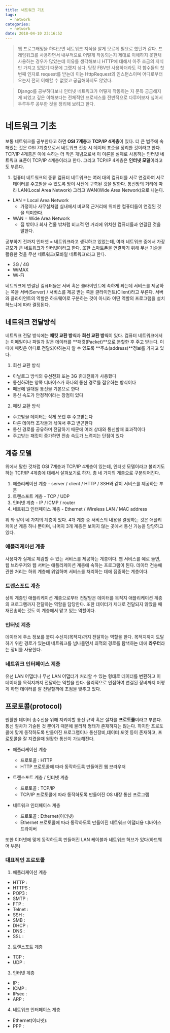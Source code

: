 ```yaml
---
title: 네트워크 기초
tags:
  - network
categories:
  - network
date: 2018-04-10 23:16:52
---
```


> 웹 프로그래밍을 하다보면 네트워크 지식을 알게 모르게 필요로 했던거 같다. 프레임워크를 사용하면서 내부적으로 어떻게 작동되는지 제대로 이해하지 못한채 사용하는 경우가 많았는데 이유를 생각해보니 HTTP에 대해서 아주 조금의 지식만 가지고 있었기 때문에 그랬지 싶다. 당장 FBV만 사용하더라도 각 함수들의 첫 번째 인자로 request를 받는데 이는 HttpRequest의 인스턴스이며 어디로부터 오는지 전혀 이해할 수 없었고 궁금해하지도 않았다. 

> Django를 공부하다보니 인터넷 네트워크가 어떻게 작동하는 지 문득 궁금해지게 되었고 깊은 이해보다는 전체적인 프로세스를 전반적으로 다루어보자 싶어서 두루두루 공부한 것을 정리해 보려고 한다.

# 네트워크 기초
보통 네트워크를 공부한다고 하면 **OSI 7계층**과 **TCP/IP 4계층**이 있다. 더 큰 범주에 속해있는 것은 OSI 7계층으로서 네트워크 전송 시 데이터 표준을 정리한 것이라고 한다. TCP/IP 4계층은 이에 속하는 더 작은 개념으로서 이 이론을 실제로 사용하는 인터넷 네트워크 표준이 TCP/IP 4계층이라고 한다. 그리고 TCP/IP 4계층은 **인터넷 모델**이라고도 부른다.

1. 컴퓨터 네트워크의 종류
컴퓨터 네트워크는 여러 대의 컴퓨터를 서로 연결하여 서로 데이터를 주고받을 수 있도록 망이 사전에 구축된 것을 말한다. 통신망의 거리에 따라 LAN(Local Area Network) 그리고 WAN(Wide Area Network)으로 나눈다. 
  * LAN = Local Area Network
    * 가정이나 사무실처럼 실내에서 비교적 근거리에 위치한 컴퓨터들이 연결된 것을 의미한다.
  * WAN = Wide Area Network
    * 집 밖이나 회사 건물 밖처럼 비교적 먼 거리에 위치한 컴퓨터들과 연결된 것을 말한다.

공부하기 전까지 인터넷 = 네트워크라고 생각하고 있었는데, 여러 네트워크 중에서 가장 규모가 큰 네트워크가 인터넷이라고 한다. 또한 스마트폰을 연결하기 위해 무선 기술을 활용한 것을 무선 네트워크(모바일 네트워크)라고 한다.
  * 3G / 4G
  * WiMAX
  * Wi-Fi

네트워크에 연결된 컴퓨터들은 서버 혹은 클라이언트에 속하게 되는데 서비스를 제공하는 쪽을 서버(Server) / 서비스를 제공 받는 쪽을 클라이언트(Client)라고 부른다. 서버와 클라이언트의 역할은 하드웨어로 구분하는 것이 아니라 어떤 역할의 프로그램을 설치하느냐에 따라 결정된다.

## 네트워크 전달방식
네트워크 전달 방식에는 **패킷 교환 방식**과 **회선 교환 방식**이 있다. 컴퓨터 네트워크에서는 이메일이나 파일과 같은 데이터를 **패킷(Packet)**으로 분할한 후 주고 받는다. 이때에 패킷은 어디로 전달되야하는지 알 수 있도록 **주소(address)**정보를 가지고 있다.
1. 회선 교환 방식
  * 아날로그 방식의 유선전화 또는 3G 휴대전화가 사용했다
  * 통신하려는 양쪽 디바이스가 하나의 통신 경로를 점유하는 방식이다
  * 때문에 일대일 통신을 기본으로 한다
  * 통신 속도가 안정적이라는 장점이 있다

2. 패킷 교환 방식
  * 주고받을 데이터는 작게 쪼갠 후 주고받는다
  * 다른 데이터 조각들과 섞여서 주고 받곤한다
  * 통신 경로를 공유하며 전달하기 때문에 여러 상대와 통신할때 효과적이다
  * 주고받는 패킷이 증가하면 전송 속도가 느려지는 단점이 있다


## 계층 모델
위에서 말한 것처럼 OSI 7계층과 TCP/IP 4계층이 있는데, 인터넷 모델이라고 불리기도하는 TCP/IP 4계층에 대해서 살펴보기로 하자. 총 네 가지의 계층으로 구분되어진다.
1. 애플리케이션 계층 -  server / client / HTTP / SSH와 같이 서비스를 제공하는 부분
2. 트랜스포트 계층 - TCP / UDP
3. 인터넷 계층 - IP / ICMP / router
4. 네트워크 인터페이스 계층 - Ethernet / Wireless LAN / MAC address

위 와 같이 네 가지의 계층이 있다. 4개 계층 중 서비스의 내용을 결정하는 것은 애플리케이션 계층 하나 뿐이며, 나머지 3개 계층은 보이지 않는 곳에서 통신 기능을 담당하고 있다. 

### 애플리케이션 계층
사용자가 실제로 체감할 수 있는 서비스를 제공하는 계층이다. 웹 서비스를 예로 들면, 웹 브라우저와 웹 서버는 애플리케이션 계층에 속하는 프로그램이 된다. 데이터 전송에 관한 처리는 하위 계층에 위임하며 서비스를 처리하는 데에 집중하는 계층이다. 

### 트랜스포트 계층
상위 계층인 애플리케이션 계층으로부터 전달받은 데이터를 목적지 애플리케이션 계층의 프로그램까지 전달하는 역할을 담당한다. 또한 데이터가 제대로 전달되지 않았을 때 재전송하는 것도 이 계층에서 맡고 있는 역할이다.

### 인터넷 계층
데이터에 주소 정보를 붙여 수신지(목적지)까지 전달하는 역할을 한다. 목적지까지 도달하기 위한 경로가 있는데 네트워크를 넘나들면서 최적의 경로를 탐색하는 데에 **라우터**라는 장비를 사용한다. 

### 네트워크 인터페이스 계층
유선 LAN 어댑터나 무선 LAN 어댑터가 처리할 수 있는 형태로 데이터를 변환하고 이 데이터를 목적지까지 전달하는 역할을 한다. 물리적으로 인접하여 연결된 장비까지 어떻게 하면 데이터를 잘 전달할까에 초점을 맞추고 있다. 


## 프로토콜(protocol)
원활한 데이터 송수신을 위해 지켜야할 통신 규약 혹은 절차를 **프로토콜**이라고 부른다. 통신 절차가 기술된 것 뿐이기 때문에 물리적 형태가 존재하지는 않는다. 하지만 프로토콜에 맞게 동작하도록 만들어진 프로그램이나 통신장비,데이터 포멧 등이 존재하고, 프로토콜을 잘 지켰을때 원활한 통신이 가능해진다.

* 애플리케이션 계층
  * 프로토콜 : HTTP
  * HTTP 프로토콜에 따라 동작하도록 만들어진 웹 브라우저

* 트랜스포트 계층 / 인터넷 계층
  * 프로토콜 : TCP/IP
  * TCP/IP 프로토콜에 따라 동작하도록 만들어진 OS 내장 통신 프로그램

* 네트워크 인터페이스 계층
  * 프로토콜 : Ethernet(이더넷)
  * Ethernet 프로토콜에 따라 동작하도록 만들어진 네트워크 어댑터용 디바이스 드라이버

또한 이더넷에 맞게 동작하도록 만들어진 LAN 케이블과 네트워크 허브가 있다(하드웨어 부분)

### 대표적인 프로토콜
1. 애플리케이션 계층
  * HTTP : 
  * HTTPS : 
  * POP3 : 
  * SMTP : 
  * FTP : 
  * Telnet : 
  * SSH : 
  * SMB : 
  * DHCP : 
  * DNS : 
  * SSL : 
2. 트랜스포트 계층
  * TCP : 
  * UDP : 
3. 인터넷 계층
  * IP : 
  * ICMP : 
  * IPsec : 
  * ARP : 
4. 네트워크 인터페이스 계층
  * Ethernet(이더넷): 
  * PPP : 